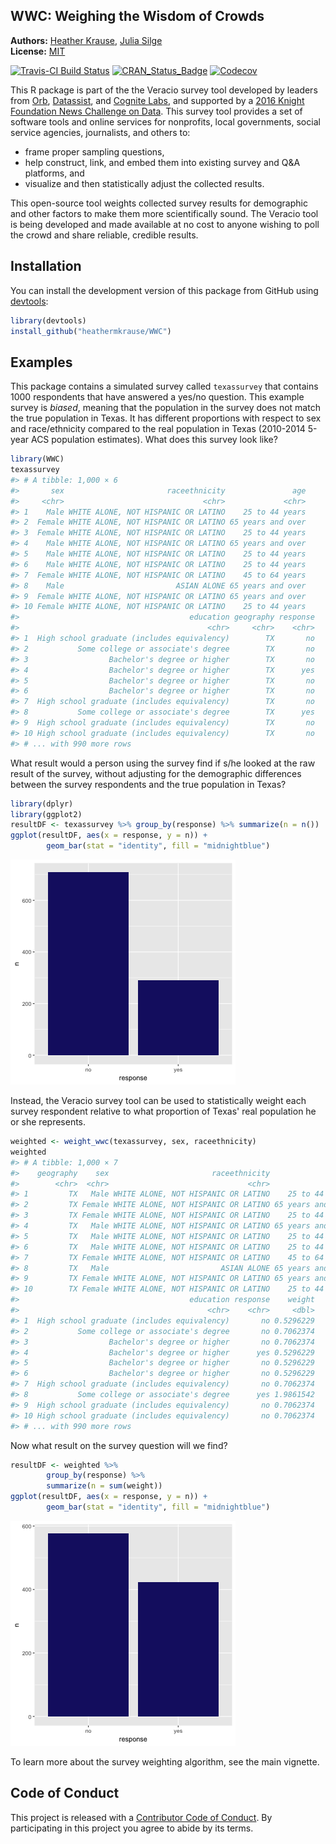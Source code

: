 <!-- README.md is generated from README.Rmd. Please edit that file -->

WWC: Weighing the Wisdom of Crowds
----------------------------------

**Authors:** [Heather Krause](http://idatassist.com/), [Julia Silge](http://juliasilge.com/)<br/>
**License:** [MIT](https://opensource.org/licenses/MIT)

[![Travis-CI Build Status](https://travis-ci.org/heathermkrause/WWC.svg?branch=master)](https://travis-ci.org/heathermkrause/WWC)
[![CRAN_Status_Badge](http://www.r-pkg.org/badges/version/WWC)](https://cran.r-project.org/package=WWC)
[![Codecov](https://codecov.io/gh/heathermkrause/WWC/branch/master/graph/badge.svg)](https://codecov.io/gh/heathermkrause/WWC)





This R package is part of the the Veracio survey tool developed by leaders from [Orb](http://www.orbmedia.org/), [Datassist](http://idatassist.com/), and [Cognite Labs](http://www.cognitelabs.com/), and supported by a [2016 Knight Foundation News Challenge on Data](http://idatassist.com/knight/). This survey tool provides a set of software tools and online services for nonprofits, local governments, social service agencies, journalists, and others to:

- frame proper sampling questions,
- help construct, link, and embed them into existing survey and Q&A platforms, and 
- visualize and then statistically adjust the collected results.

This open-source tool weights collected survey results for demographic and other factors to make them more scientifically sound. The Veracio tool is being developed and made available at no cost to anyone wishing to poll the crowd and share reliable, credible results.

## Installation

You can install the development version of this package from GitHub using [devtools](https://github.com/hadley/devtools):


```r
library(devtools)
install_github("heathermkrause/WWC")
```

## Examples

This package contains a simulated survey called `texassurvey` that contains 1000 respondents that have answered a yes/no question. This example survey is *biased*, meaning that the population in the survey does not match the true population in Texas. It has different proportions with respect to sex and race/ethnicity compared to the real population in Texas (2010-2014 5-year ACS population estimates). What does this survey look like?


```r
library(WWC)
texassurvey
#> # A tibble: 1,000 × 6
#>       sex                       raceethnicity               age
#>     <chr>                               <chr>             <chr>
#> 1    Male WHITE ALONE, NOT HISPANIC OR LATINO    25 to 44 years
#> 2  Female WHITE ALONE, NOT HISPANIC OR LATINO 65 years and over
#> 3  Female WHITE ALONE, NOT HISPANIC OR LATINO    25 to 44 years
#> 4    Male WHITE ALONE, NOT HISPANIC OR LATINO 65 years and over
#> 5    Male WHITE ALONE, NOT HISPANIC OR LATINO    25 to 44 years
#> 6    Male WHITE ALONE, NOT HISPANIC OR LATINO    25 to 44 years
#> 7  Female WHITE ALONE, NOT HISPANIC OR LATINO    45 to 64 years
#> 8    Male                         ASIAN ALONE 65 years and over
#> 9  Female WHITE ALONE, NOT HISPANIC OR LATINO 65 years and over
#> 10 Female WHITE ALONE, NOT HISPANIC OR LATINO    25 to 44 years
#>                                      education geography response
#>                                          <chr>     <chr>    <chr>
#> 1  High school graduate (includes equivalency)        TX       no
#> 2           Some college or associate's degree        TX       no
#> 3                  Bachelor's degree or higher        TX       no
#> 4                  Bachelor's degree or higher        TX      yes
#> 5                  Bachelor's degree or higher        TX       no
#> 6                  Bachelor's degree or higher        TX       no
#> 7  High school graduate (includes equivalency)        TX       no
#> 8           Some college or associate's degree        TX      yes
#> 9  High school graduate (includes equivalency)        TX       no
#> 10 High school graduate (includes equivalency)        TX       no
#> # ... with 990 more rows
```

What result would a person using the survey find if s/he looked at the raw result of the survey, without adjusting for the demographic differences between the survey respondents and the true population in Texas?


```r
library(dplyr)
library(ggplot2)
resultDF <- texassurvey %>% group_by(response) %>% summarize(n = n())
ggplot(resultDF, aes(x = response, y = n)) +
        geom_bar(stat = "identity", fill = "midnightblue")
```

![plot of chunk original](README-original-1.png)

Instead, the Veracio survey tool can be used to statistically weight each survey respondent relative to what proportion of Texas' real population he or she represents.


```r
weighted <- weight_wwc(texassurvey, sex, raceethnicity)
weighted
#> # A tibble: 1,000 × 7
#>    geography    sex                       raceethnicity               age
#>        <chr>  <chr>                               <chr>             <chr>
#> 1         TX   Male WHITE ALONE, NOT HISPANIC OR LATINO    25 to 44 years
#> 2         TX Female WHITE ALONE, NOT HISPANIC OR LATINO 65 years and over
#> 3         TX Female WHITE ALONE, NOT HISPANIC OR LATINO    25 to 44 years
#> 4         TX   Male WHITE ALONE, NOT HISPANIC OR LATINO 65 years and over
#> 5         TX   Male WHITE ALONE, NOT HISPANIC OR LATINO    25 to 44 years
#> 6         TX   Male WHITE ALONE, NOT HISPANIC OR LATINO    25 to 44 years
#> 7         TX Female WHITE ALONE, NOT HISPANIC OR LATINO    45 to 64 years
#> 8         TX   Male                         ASIAN ALONE 65 years and over
#> 9         TX Female WHITE ALONE, NOT HISPANIC OR LATINO 65 years and over
#> 10        TX Female WHITE ALONE, NOT HISPANIC OR LATINO    25 to 44 years
#>                                      education response    weight
#>                                          <chr>    <chr>     <dbl>
#> 1  High school graduate (includes equivalency)       no 0.5296229
#> 2           Some college or associate's degree       no 0.7062374
#> 3                  Bachelor's degree or higher       no 0.7062374
#> 4                  Bachelor's degree or higher      yes 0.5296229
#> 5                  Bachelor's degree or higher       no 0.5296229
#> 6                  Bachelor's degree or higher       no 0.5296229
#> 7  High school graduate (includes equivalency)       no 0.7062374
#> 8           Some college or associate's degree      yes 1.9861542
#> 9  High school graduate (includes equivalency)       no 0.7062374
#> 10 High school graduate (includes equivalency)       no 0.7062374
#> # ... with 990 more rows
```

Now what result on the survey question will we find?


```r
resultDF <- weighted %>% 
        group_by(response) %>% 
        summarize(n = sum(weight))
ggplot(resultDF, aes(x = response, y = n)) +
        geom_bar(stat = "identity", fill = "midnightblue")
```

![plot of chunk weighted](README-weighted-1.png)

To learn more about the survey weighting algorithm, see the main vignette.

## Code of Conduct

This project is released with a [Contributor Code of Conduct](CONDUCT.md). By participating in this project you agree to abide by its terms.
